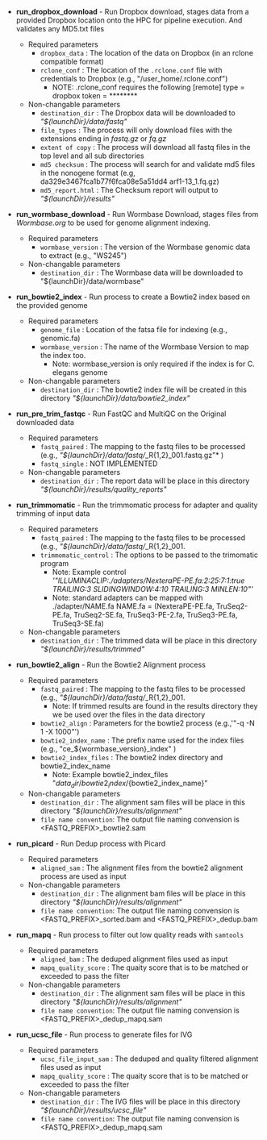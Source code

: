 * **run_dropbox_download** - Run Dropbox download, stages data from a provided Dropbox location onto the HPC for pipeline execution. And validates any MD5.txt files
    * Required parameters 
        * `dropbox_data` : The location of the data on Dropbox (in an rclone compatible format)
        * `rclone_conf`  : The location of the `.rclone.conf` file with credentials to Dropbox (e.g., "/user_home/.rclone.conf")
             * NOTE: .rclone_conf requires the following [remote] type = dropbox token = ********
    * Non-changable parameters
        * `destination_dir` : The Dropbox data will be downloaded to *"${launchDir}/data/fastq"*
        * `file_types`      : The process will only download files with the extensions ending in *fastq.gz* or *fq.gz* 
        * `extent of copy`  : The process will download all fastq files in the top level and all sub directories
        * `md5 checksum`    : The process will search for and validate md5 files in the nonogene format (e.g, da329e3467fca1b77f6fca08e5a51dd4  arf1-13_1.fq.gz)
        * `md5_report.html` : The Checksum report will output to *"${launchDir}/results"*

* **run_wormbase_download** - Run Wormbase Download, stages files from *Wormbase.org* to be used for genome alignment indexing.
    * Required parameters
        * `wormbase_version` : The version of the Wormbase genomic data to extract (e.g., "WS245") 
    * Non-changable parameters
        * `destination_dir`  : The Wormbase data will be downloaded to "${launchDir}/data/wormbase"

* **run_bowtie2_index** - Run process to create a Bowtie2 index based on the provided genome
    * Required parameters
        * `genome_file`      : Location of the fatsa file for indexing (e.g., genomic.fa)
        * `wormbase_version` : The name of the Wormbase Version to map the index too. 
            * Note: wormbase_version is only required if the index is for C. elegans genome
    * Non-changable parameters
        * `destination_dir`  : The bowtie2 index file will be created in this directory *"${launchDir}/data/bowtie2_index"*

*  **run_pre_trim_fastqc** - Run FastQC and MultiQC on the Original downloaded data
    * Required parameters
        * `fastq_paired`    : The mapping to the fastq files to be processed (e.g., *"${launchDir}/data/fastq/*_R{1,2}_001.fastq.gz"* )
        * `fastq_single`    : NOT IMPLEMENTED
    * Non-changable parameters
        * `destination_dir` : The report data will be place in this directory *"${launchDir}/results/quality_reports"*

* **run_trimmomatic** - Run the trimmomatic process for adapter and quality trimming of input data
    * Required parameters
        * `fastq_paired`    : The mapping to the fastq files to be processed (e.g., *"${launchDir}/data/fastq/*_R{1,2}_001.
        * `trimmomatic_control` : The options to be passed to the trimomatic program 
            * Note: Example control *'"ILLUMINACLIP:./adapters/NexteraPE-PE.fa:2:25:7:1:true TRAILING:3 SLIDINGWINDOW:4:10 TRAILING:3 MINLEN:10"'*
            * Note: standard adapters can be mapped with ./adapter/NAME.fa NAME.fa = (NexteraPE-PE.fa, TruSeq2-PE.fa, TruSeq2-SE.fa, TruSeq3-PE-2.fa, TruSeq3-PE.fa, TruSeq3-SE.fa)
    * Non-changable parameters
        * `destination_dir`     : The trimmed data will be place in this directory *"${launchDir}/results/trimmed"*

* **run_bowtie2_align** - Run the Bowtie2 Alignment process
    * Required parameters
        * `fastq_paired`        : The mapping to the fastq files to be processed (e.g., *"${launchDir}/data/fastq/*_R{1,2}_001.
            * Note: If trimmed results are found in the results directory they we be used over the files in the data directory
        * `bowtie2_align`       : Parameters for the bowtie2 process (e.g.,'"-q -N 1 -X 1000"')
        * `bowtie2_index_name`  : The prefix name used for the index files (e.g., "ce_${wormbase_version}_index" )
        * `bowtie2_index_files` : The bowtie2 index directory and bowtie2_index_name 
            * Note: Example bowtie2_index_files "${data_dir}/bowtie2_index/${bowtie2_index_name}"
    * Non-changable parameters
        * `destination_dir`     : The alignment sam files will be place in this directory *"${launchDir}/results/alignment"*
        * `file name convention`: The output file naming convension is <FASTQ_PREFIX>_bowtie2.sam

* **run_picard** - Run Dedup process with Picard
    * Required parameters
        * `aligned_sam`     : The alignment files from the bowtie2 alignment process are used as input
    * Non-changable parameters
        * `destination_dir` : The alignment bam files will be place in this directory *"${launchDir}/results/alignment"*
        * `file name convention`: The output file naming convension is <FASTQ_PREFIX>_sorted.bam and <FASTQ_PREFIX>_dedup.bam

* **run_mapq** - Run process to filter out low quality reads with `samtools`
    * Required parameters
        * `aligned_bam`  : The deduped alignment files used as input
        * `mapq_quality_score` : The quaity score that is to be matched or exceeded to pass the filter
    * Non-changable parameters
        * `destination_dir`     : The alignment sam files will be place in this directory *"${launchDir}/results/alignment"*
        * `file name convention`: The output file naming convension is <FASTQ_PREFIX>_dedup_mapq.sam

* **run_ucsc_file** - Run process to generate files for IVG
    * Required parameters
        * `ucsc_file_input_sam` : The deduped and quality filtered alignment files used as input
        * `mapq_quality_score`  : The quaity score that is to be matched or exceeded to pass the filter
    * Non-changable parameters
        * `destination_dir`     : The IVG files will be place in this directory *"${launchDir}/results/ucsc_file"*
        * `file name convention`: The output file naming convension is <FASTQ_PREFIX>_dedup_mapq.sam
